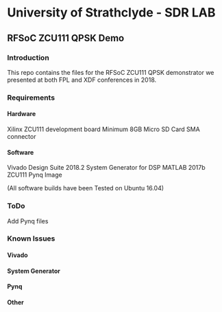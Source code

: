 # University of Strathclyde - SDR LAB
## RFSoC ZCU111 QPSK Demo

### Introduction
This repo contains the files for the RFSoC ZCU111 QPSK demonstrator we presented at both FPL and XDF conferences in 2018.

### Requirements
#### Hardware
Xilinx ZCU111 development board
Minimum 8GB Micro SD Card
SMA connector
#### Software
Vivado Design Suite 2018.2
System Generator for DSP
MATLAB 2017b
ZCU111 Pynq Image

(All software builds have been Tested on Ubuntu 16.04)


### ToDo
Add Pynq files

### Known Issues
#### Vivado
#### System Generator
#### Pynq
#### Other
